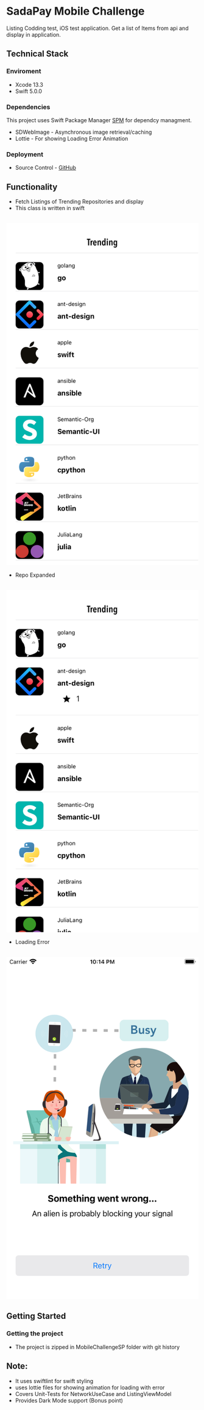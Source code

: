 # SadaPay Mobile Challenge

Listing Codding test,  iOS test application. Get a list of Items from api and display in application.

## Technical Stack

### Enviroment
- Xcode 13.3
- Swift 5.0.0

### Dependencies
This project uses Swift Package Manager [SPM](https://swift.org/package-manager/) for dependcy managment.

- SDWebImage - Asynchronous image retrieval/caching
- Lottie - For showing Loading Error Animation

### Deployment
- Source Control - [GitHub](https://github.com/)

## Functionality
- Fetch Listings of Trending Repositories and display
- This class is written in swift
<br>
<img src = "README Files/Trending_Repos.png" width = 600>

- Repo Expanded
<br>
<img src = "README Files/Trending_Repo_expanded.png" width = 600>

- Loading Error
<br>
<img src = "README Files/Loading_With_Error.png" width = 600>

## Getting Started
### Getting the project

- The project is zipped in  MobileChallengeSP folder with git history

## Note:
- It uses swiftlint for swift styling
- uses lottie files for showing animation for loading with error
- Covers Unit-Tests for NetworkUseCase and ListingViewModel
- Provides Dark Mode support (Bonus point)
